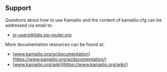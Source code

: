 ## Support ##

Questions about how to use Kamailio and the content of kamailio.cfg can be
addressed via email to:

  * [sr-users@lists.sip-router.org](http://lists.sip-router.org/cgi-bin/mailman/listinfo/sr-users)

More documentation resources can be found at:

  * [www.kamailio.org/w/documentation](https://www.kamailio.org/w/documentation/)
  * [www.kamailio.org/wiki](https://www.kamailio.org/wiki/)

